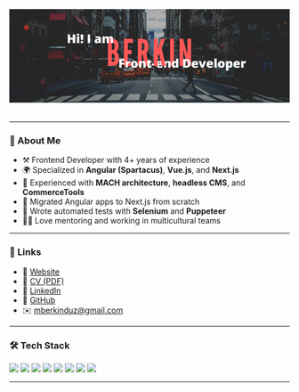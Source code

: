 <div align="center"><img src="https://github.com/berkinduz/berkinduz/blob/main/berkin.png" alt="header"/></div>
<br>


<!---
berkinduz/berkinduz is a ✨ special ✨ repository because its `README.md` (this file) appears on your GitHub profile.
You can click the Preview link to take a look at your changes.
--->

---

### 🧠 About Me

- ⚒️ Frontend Developer with 4+ years of experience
- 🌍 Specialized in **Angular (Spartacus)**, **Vue.js**, and **Next.js**
- 🧩 Experienced with **MACH architecture**, **headless CMS**, and **CommerceTools**
- 🚀 Migrated Angular apps to Next.js from scratch
- 🧪 Wrote automated tests with **Selenium** and **Puppeteer**
- 👨‍🏫 Love mentoring and working in multicultural teams

---


### 🔗 Links

- 🔗 [Website](https://berkin.tech/en/about)
- 📄 [CV (PDF)](https://berkin.tech/content/cv/Berkin_Duz_Resume.pdf)
- 💼 [LinkedIn](https://www.linkedin.com/in/berkinduz)
- 🐙 [GitHub](https://github.com/berkinduz)
- ✉️ mberkinduz@gmail.com

---

### 🛠️ Tech Stack

<p align="left">
  <img src="https://img.shields.io/badge/JavaScript-F7DF1E?logo=javascript&logoColor=black" />
  <img src="https://img.shields.io/badge/TypeScript-3178C6?logo=typescript&logoColor=white" />
  <img src="https://img.shields.io/badge/Angular-DD0031?logo=angular&logoColor=white" />
  <img src="https://img.shields.io/badge/Vue.js-4FC08D?logo=vue.js&logoColor=white" />
  <img src="https://img.shields.io/badge/Next.js-000000?logo=next.js&logoColor=white" />
  <img src="https://img.shields.io/badge/SASS-CC6699?logo=sass&logoColor=white" />
  <img src="https://img.shields.io/badge/Storyblok-1B1B1B?logo=storyblok&logoColor=white" />
  <img src="https://img.shields.io/badge/CommerceTools-0277bd?logo=commerce.js&logoColor=white" />
</p>

---

